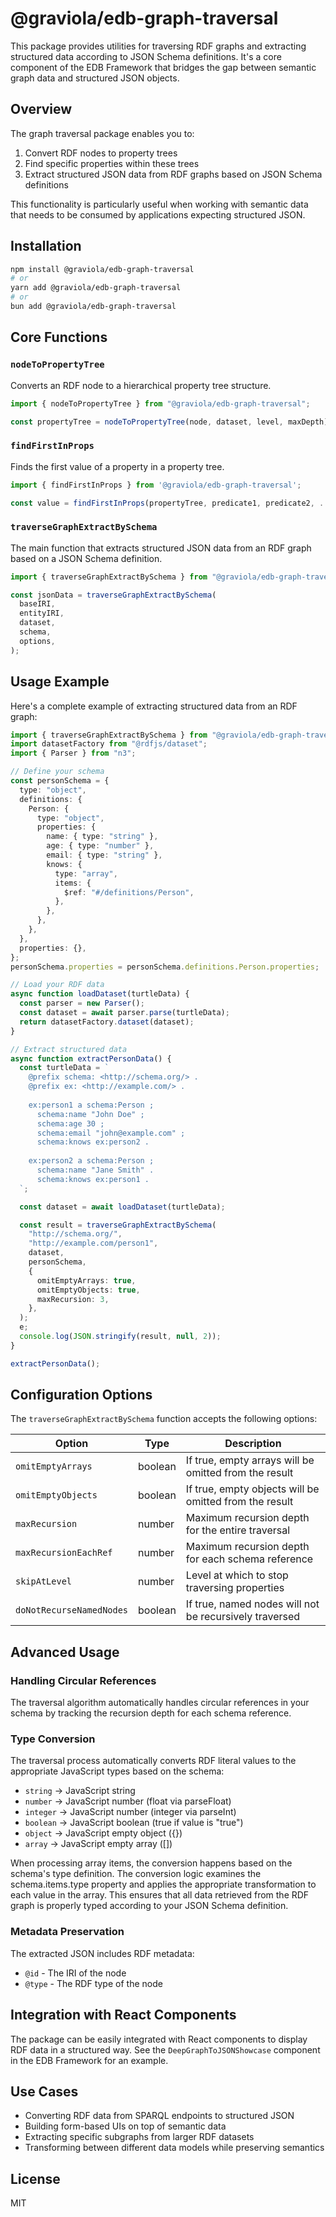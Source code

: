 # @graviola/edb-graph-traversal

This package provides utilities for traversing RDF graphs and extracting structured data according to JSON Schema definitions. It's a core component of the EDB Framework that bridges the gap between semantic graph data and structured JSON objects.

## Overview

The graph traversal package enables you to:

1. Convert RDF nodes to property trees
2. Find specific properties within these trees
3. Extract structured JSON data from RDF graphs based on JSON Schema definitions

This functionality is particularly useful when working with semantic data that needs to be consumed by applications expecting structured JSON.

## Installation

```bash
npm install @graviola/edb-graph-traversal
# or
yarn add @graviola/edb-graph-traversal
# or
bun add @graviola/edb-graph-traversal
```

## Core Functions

### `nodeToPropertyTree`

Converts an RDF node to a hierarchical property tree structure.

```typescript
import { nodeToPropertyTree } from "@graviola/edb-graph-traversal";

const propertyTree = nodeToPropertyTree(node, dataset, level, maxDepth);
```

### `findFirstInProps`

Finds the first value of a property in a property tree.

```typescript
import { findFirstInProps } from '@graviola/edb-graph-traversal';

const value = findFirstInProps(propertyTree, predicate1, predicate2, ...);
```

### `traverseGraphExtractBySchema`

The main function that extracts structured JSON data from an RDF graph based on a JSON Schema definition.

```typescript
import { traverseGraphExtractBySchema } from "@graviola/edb-graph-traversal";

const jsonData = traverseGraphExtractBySchema(
  baseIRI,
  entityIRI,
  dataset,
  schema,
  options,
);
```

## Usage Example

Here's a complete example of extracting structured data from an RDF graph:

```typescript
import { traverseGraphExtractBySchema } from "@graviola/edb-graph-traversal";
import datasetFactory from "@rdfjs/dataset";
import { Parser } from "n3";

// Define your schema
const personSchema = {
  type: "object",
  definitions: {
    Person: {
      type: "object",
      properties: {
        name: { type: "string" },
        age: { type: "number" },
        email: { type: "string" },
        knows: {
          type: "array",
          items: {
            $ref: "#/definitions/Person",
          },
        },
      },
    },
  },
  properties: {},
};
personSchema.properties = personSchema.definitions.Person.properties;

// Load your RDF data
async function loadDataset(turtleData) {
  const parser = new Parser();
  const dataset = await parser.parse(turtleData);
  return datasetFactory.dataset(dataset);
}

// Extract structured data
async function extractPersonData() {
  const turtleData = `
    @prefix schema: <http://schema.org/> .
    @prefix ex: <http://example.com/> .
    
    ex:person1 a schema:Person ;
      schema:name "John Doe" ;
      schema:age 30 ;
      schema:email "john@example.com" ;
      schema:knows ex:person2 .
      
    ex:person2 a schema:Person ;
      schema:name "Jane Smith" .
      schema:knows ex:person1 .
  `;

  const dataset = await loadDataset(turtleData);

  const result = traverseGraphExtractBySchema(
    "http://schema.org/",
    "http://example.com/person1",
    dataset,
    personSchema,
    {
      omitEmptyArrays: true,
      omitEmptyObjects: true,
      maxRecursion: 3,
    },
  );
  e;
  console.log(JSON.stringify(result, null, 2));
}

extractPersonData();
```

## Configuration Options

The `traverseGraphExtractBySchema` function accepts the following options:

| Option                   | Type    | Description                                            |
| ------------------------ | ------- | ------------------------------------------------------ |
| `omitEmptyArrays`        | boolean | If true, empty arrays will be omitted from the result  |
| `omitEmptyObjects`       | boolean | If true, empty objects will be omitted from the result |
| `maxRecursion`           | number  | Maximum recursion depth for the entire traversal       |
| `maxRecursionEachRef`    | number  | Maximum recursion depth for each schema reference      |
| `skipAtLevel`            | number  | Level at which to stop traversing properties           |
| `doNotRecurseNamedNodes` | boolean | If true, named nodes will not be recursively traversed |

## Advanced Usage

### Handling Circular References

The traversal algorithm automatically handles circular references in your schema by tracking the recursion depth for each schema reference.

### Type Conversion

The traversal process automatically converts RDF literal values to the appropriate JavaScript types based on the schema:

- `string` → JavaScript string
- `number` → JavaScript number (float via parseFloat)
- `integer` → JavaScript number (integer via parseInt)
- `boolean` → JavaScript boolean (true if value is "true")
- `object` → JavaScript empty object ({})
- `array` → JavaScript empty array ([])

When processing array items, the conversion happens based on the schema's type definition. The conversion logic examines the schema.items.type property and applies the appropriate transformation to each value in the array. This ensures that all data retrieved from the RDF graph is properly typed according to your JSON Schema definition.

### Metadata Preservation

The extracted JSON includes RDF metadata:

- `@id` - The IRI of the node
- `@type` - The RDF type of the node

## Integration with React Components

The package can be easily integrated with React components to display RDF data in a structured way. See the `DeepGraphToJSONShowcase` component in the EDB Framework for an example.

## Use Cases

- Converting RDF data from SPARQL endpoints to structured JSON
- Building form-based UIs on top of semantic data
- Extracting specific subgraphs from larger RDF datasets
- Transforming between different data models while preserving semantics

## License

MIT
